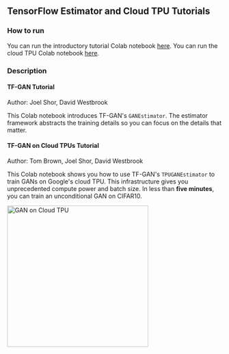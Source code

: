 ## TensorFlow Estimator and Cloud TPU Tutorials

### How to run


You can run the introductory tutorial Colab notebook
[here](https://github.com/tensorflow/gan/tensorflow_gan/examples/colab_notebooks/tfgan_tutorial.ipynb).
You can run the cloud TPU Colab notebook
[here](https://github.com/tensorflow/gan/tensorflow_gan/examples/colab_notebooks/tfgan_on_tpus.ipynb).

### Description

#### TF-GAN Tutorial

Author: Joel Shor, David Westbrook

This Colab notebook introduces TF-GAN's `GANEstimator`.
The estimator framework abstracts the training details so
you can focus on the details that matter.

#### TF-GAN on Cloud TPUs Tutorial

Author: Tom Brown, Joel Shor, David Westbrook

This Colab notebook shows you how to use
TF-GAN's `TPUGANEstimator` to train GANs on Google's cloud TPU. This
infrastructure gives you unprecedented compute power and batch size. In
less than **five minutes**, you can train an unconditional GAN on CIFAR10.

<img src="images/cifar_cloudtpu.png" title="GAN on Cloud TPU" width="330"/>
